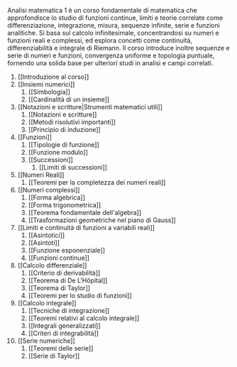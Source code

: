 Analisi matematica 1 è un corso fondamentale di matematica che approfondisce lo studio di funzioni continue, limiti e teorie correlate come differenziazione, integrazione, misura, sequenze infinite, serie e funzioni analitiche. Si basa sul calcolo infinitesimale, concentrandosi su numeri e funzioni reali e complessi, ed esplora concetti come continuità, differenziabilità e integrale di Riemann. Il corso introduce inoltre sequenze e serie di numeri e funzioni, convergenza uniforme e topologia puntuale, fornendo una solida base per ulteriori studi in analisi e campi correlati.

1. [[Introduzione al corso]]
2. [[Insiemi numerici]]
	1. [[Simbologia]]
	2. [[Cardinalità di un insieme]]
3. [[Notazioni e scritture|Strumenti matematici utili]]
	1. [[Notazioni e scritture]]
	2. [[Metodi risolutivi importanti]]
	3. [[Principio di induzione]]
4. [[Funzioni]]
	1. [[Tipologie di funzione]]
	2. [[Funzione modulo]]
	3. [[Successioni]]
		1. [[Limiti di successioni]]
5. [[Numeri Reali]]
	1. [[Teoremi per la completezza dei numeri reali]]
6. [[Numeri complessi]]
	1. [[Forma algebrica]]
	2. [[Forma trigonometrica]]
	3. [[Teorema fondamentale dell'algebra]]
	4. [[Trasformazioni geometriche nel piano di Gauss]]
7. [[Limiti e continuità di funzioni a variabili reali]]
	1. [[Asintotici]]
	2. [[Asintoti]]
	3. [[Funzione esponenziale]]
	4. [[Funzioni continue]]
8. [[Calcolo differenziale]]
	1. [[Criterio di derivabilità]]
	2. [[Teorema di De L'Hôpital]]
	3. [[Teorema di Taylor]]
	4. [[Teoremi per lo studio di funzioni]]
9. [[Calcolo integrale]]
	1. [[Tecniche di integrazione]]
	2. [[Teoremi relativi al calcolo integrale]]
	3. [[Integrali generalizzati]]
	4. [[Criteri di integrabilità]]
10. [[Serie numeriche]]
	1. [[Teoremi delle serie]]
	2. [[Serie di Taylor]]
